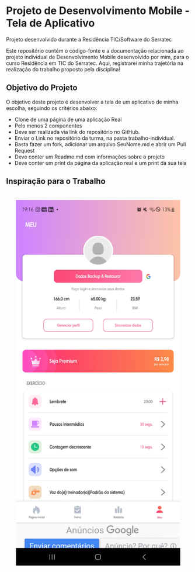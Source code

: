 
# Projeto de Desenvolvimento Mobile - Tela de Aplicativo

Projeto desenvolvido durante a Residência TIC/Software do Serratec

Este repositório contém o código-fonte e a documentação relacionada ao projeto individual de Desenvolvimento Mobile desenvolvido por mim, para o curso Residência em TIC do Serratec. Aqui, registrarei minha trajetória na realização do trabalho proposto pela disciplina!

## Objetivo do Projeto

O objetivo deste projeto é desenvolver a tela de um aplicativo de minha escolha, seguindo os critérios abaixo:
 - Clone de uma página de uma aplicação Real
 - Pelo menos 2 componentes
 - Deve ser realizada via link do repositório no GitHub.
 - Enviar o Link no repositório da turma, na pasta trabalho-individual.
 - Basta fazer um fork, adicionar um arquivo SeuNome.md e abrir um Pull Request
 - Deve conter um Readme.md com informações sobre o projeto
 - Deve conter um print da página da aplicação real e um print da sua tela

## Inspiração para o Trabalho

<h1 align="center">
    <a>
        <img alt="Banner" style="object-fit: cover; height:1000px;" src="ImagemRef/WorkOut screenshot.jpg"  />
    </a>
</h1>

